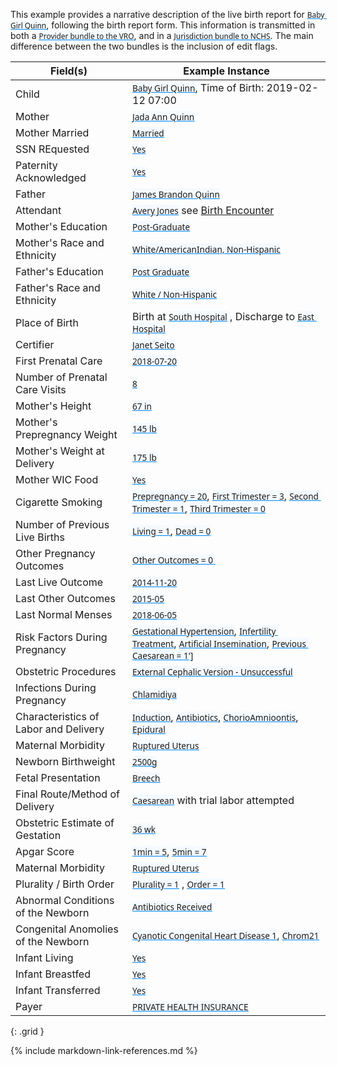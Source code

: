 <style>
  a code {
    font-family: system-ui, -apple-system, BlinkMacSystemFont, "Segoe UI",
    "Roboto", "Oxygen", "Ubuntu", "Cantarell", "Fira Sans", "Droid Sans",
    "Helvetica Neue", sans-serif !important;

    text-decoration: underline;
    text-decoration-color: #0088f9;
    background-color: #f4faff;
  }
</style>

This example provides a narrative description of the live birth report for [`Baby Girl Quinn`](Patient-patient-child-babyg-quinn.html), following the birth report form.
This information is transmitted in both a [`Provider bundle to the VRO`](Bundle-bundle-provider-live-birth-babyg-quinn.html), and in a [`Jurisdiction bundle to NCHS`](Bundle-bundle-jurisdiction-live-birth-babyg-quinn.html).  The main difference between the two bundles is the inclusion of edit flags.


|  Field(s) | Example Instance | 
| --------- | ---------------- | 
| Child     | [`Baby Girl Quinn`](Patient-patient-child-babyg-quinn.html), Time of Birth: 2019-02-12 07:00  | 
| Mother    | [`Jada Ann Quinn`](Patient-patient-mother-jada-ann-quinn.html) |
| Mother Married | [`Married`](Observation-observation-mother-married-during-pregnancy-jada-ann-quinn.html)|
| SSN REquested |   [`Yes`](Observation-observation-ssn-requested-for-child-babyg-quinn.html) |
| Paternity Acknowledged |  [`Yes`](Observation-observation-paternity-acknowledgement-signed-james-quinn.html) |
| Father    | [`James Brandon Quinn`](RelatedPerson-relatedperson-father-natural-james-brandon-quinn.html) |
| Attendant | [`Avery Jones`](Practitioner-practitioner-vital-records-avery-jones.html) see [Birth Encounter](Encounter-encounter-birth-babyg-quinn.html) |
| Mother's Education | [`Post-Graduate`](Observation-observation-parent-education-level-jada-ann-quinn.html) |
| Mother's Race and Ethnicity   | [`White/AmericanIndian, Non-Hispanic`](Observation-observation-input-race-and-ethnicity-jada-ann-quinn.html) |
| Father's Education | [`Post Graduate`](Observation-observation-parent-education-level-james-quinn.html) |  
| Father's Race and Ethnicity   | [`White / Non-Hispanic`](Observation-observation-input-race-and-ethnicity-jada-ann-quinn.html) | 
| Place of Birth   |  Birth at [`South Hospital`](Location-location-south-hospital.html) , Discharge to [`East Hospital`](Location-location-east-hospital.html)        |
| Certifier   | [`Janet Seito`](Practitioner-practitioner-vital-records-janet-seito.html) |   
| First Prenatal Care   | [`2018-07-20`](Observation-observation-date-of-first-prenatal-care-visit-jada-ann-quinn.html) | 
| Number of Prenatal Care Visits   | [`8`](Observation-observation-number-prenatal-visits-jada-ann-quinn.html) | 
| Mother's Height     | [`67 in`](Observation-observation-mother-height-jada-ann-quinn.html) | 
| Mother's Prepregnancy Weight     | [`145 lb`](Observation-observation-mother-prepregnancy-weight-jada-ann-quinn.html) | 
| Mother's Weight at Delivery     | [`175 lb`](Observation-observation-mother-delivery-weight-jada-ann-quinn.html) | 
| Mother WIC Food     | [`Yes`](Observation-observation-mother-received-wic-food-jada-ann-quinn.html) | 
| Cigarette Smoking     | [`Prepregnancy = 20`](Observation-observation-cig-smoking-pregnancy-1-jada-ann-quinn.html), [`First Trimester = 3`](Observation-observation-cig-smoking-pregnancy-2-jada-ann-quinn.html), [`Second Trimester = 1`](Observation-observation-cig-smoking-pregnancy-3-jada-ann-quinn.html), [`Third Trimester = 0`](Observation-observation-cig-smoking-pregnancy-4-jada-ann-quinn.html) | 
| Number of Previous Live Births     | [`Living = 1`](Observation-observation-number-births-now-living-jada-ann-quinn.html), [`Dead = 0`](Observation-observation-number-births-now-dead-jada-ann-quinn.html) | 
| Other Pregnancy Outcomes     | [`Other Outcomes = 0 `](Observation-observation-number-other-pregnancy-outcomes-jada-ann-quinn.html) | 
| Last Live Outcome    | [`2014-11-20`](Observation-observation-date-of-last-live-birth-jada-ann-quinn.html) | 
| Last Other  Outcomes     | [`2015-05`](Observation-observation-date-of-last-other-pregnancy-outcome-jada-ann-quinn.html) | 
| Last Normal Menses     | [`2018-06-05`](Observation-observation-last-menstrual-period-jada-ann-quinn.html) | 
| Risk Factors During Pregnancy     | [`Gestational Hypertension`](Condition-condition-gestational-hypertension-jada-ann-quinn.html), [`Infertility Treatment`](Procedure-procedure-infertility-treatment-jada-ann-quinn.html), [`Artificial Insemination`](Procedure-procedure-artificial-insemination-jada-ann-quinn.html), [`Previous Caesarean = 1']`](Observation-observation-number-previous-cesareans-jada-ann-quinn.html) | 
| Obstetric Procedures     | [`External Cephalic Version - Unsuccessful`](Procedure-procedure-obstetric-procedure-jada-ann-quinn.html) |  |
| Infections During Pregnancy     | [`Chlamidiya`](Condition-condition-infection-present-during-pregnancy-jada-ann-quinn.html) |  
| Characteristics of Labor and Delivery     | [`Induction`](Condition-condition-infection-present-during-pregnancy-jada-ann-quinn.html), [`Antibiotics`](Observation-observation-antibiotics-during-labor-jada-ann-quinn.html), [`ChorioAmnioontis`](Condition-condition-chorioamnionitis-jada-ann-quinn.html), [`Epidural`](Procedure-procedure-epidural-or-spinal-anesthesia-jada-ann-quinn.html) | 
| Maternal Morbidity     | [`Ruptured Uterus`](Condition-condition-ruptured-uterus-jada-ann-quinn.html) | 
| Newborn Birthweight | [`2500g`](Observation-observation-birth-weight-babyg-quinn.html) | 
| Fetal Presentation | [`Breech`](Observation-observation-fetal-presentation-babyg-quinn.html) | 
| Final Route/Method of Delivery | [`Caesarean`](Procedure-procedure-final-route-method-delivery-babyg-quinn.html) with trial labor attempted | 
| Obstetric Estimate of Gestation | [`36 wk`](Observation-observation-gestational-age-at-delivery-babyg-quinn.html) |
| Apgar Score | [`1min = 5`](Observation-observation-apgar-score-babyg-quinn-1-min.html), [`5min = 7`](Observation-observation-apgar-score-babyg-quinn-5-min.html) | 
| Maternal Morbidity     | [`Ruptured Uterus`](Condition-condition-ruptured-uterus-jada-ann-quinn.html) | 
| Plurality / Birth Order | [`Plurality = 1`](Patient-patient-child-babyg-quinn.html) , [`Order = 1`](Patient-patient-child-babyg-quinn.html) |
| Abnormal Conditions of the Newborn | [`Antibiotics Received`](Procedure-procedure-antibiotic-sepsis-babyg-quinn.html) | 
| Congenital Anomolies of the Newborn | [`Cyanotic Congenital Heart Disease 1`](Condition-condition-congenital-anomaly-of-newborn-babyg-quinn.html), [`Chrom21`](Condition-condition-congenital-anomaly-of-newborn-babyg-quinn-2.html) | 
| Infant Living | [`Yes`](Observation-observation-infant-living-babyg-quinn.html) |  
| Infant Breastfed | [`Yes`](Observation-observation-infant-breastfed-at-discharge-babyg-quinn.html)  | 
| Infant Transferred | [`Yes`](Encounter-encounter-maternity-jada-ann-quinn.html)  |  
|  Payer   |      [`PRIVATE HEALTH INSURANCE`](Coverage-coverage-principal-payer-for-delivery-jada-ann-quinn.html) | 
{: .grid }





{% include markdown-link-references.md %}